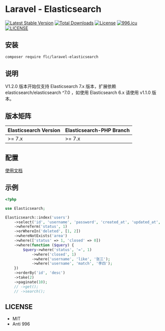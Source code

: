 # Laravel - Elasticsearch

[![Latest Stable Version](https://poser.pugx.org/flc/laravel-elasticsearch/v/stable)](https://packagist.org/packages/flc/laravel-elasticsearch)
[![Total Downloads](https://poser.pugx.org/flc/laravel-elasticsearch/downloads)](https://packagist.org/packages/flc/laravel-elasticsearch)
[![License](https://poser.pugx.org/flc/laravel-elasticsearch/license)](https://packagist.org/packages/flc/laravel-elasticsearch)
[![996.icu](https://img.shields.io/badge/link-996.icu-red.svg)](https://996.icu)
[![LICENSE](https://img.shields.io/badge/license-Anti%20996-blue.svg)](https://github.com/996icu/996.ICU/blob/master/LICENSE)

## 安装

```bash
composer require flc/laravel-elasticsearch
```

## 说明

V1.2.0 版本开始仅支持 Elasticsearch 7.x 版本，扩展依赖 elasticsearch/elasticsearch ^7.0 ，如使用 Elasticsearch 6.x 请使用 v1.1.0 版本。 

## 版本矩阵


| Elasticsearch Version | Elasticsearch-PHP Branch |
| --------------------- |--------------------------|
| >= 7.x                | >= 7.x                   |



## 配置

[使用文档](https://docs.flc.io/elasticsearch/laravel-elasticsearch/introduction/)

## 示例

```php
<?php

use Elasticsearch;

Elasticsearch::index('users')
    ->select('id', 'username', 'password', 'created_at', 'updated_at', 'status', 'deleted')
    ->whereTerm('status', 1)
    ->orWhereIn('deleted', [1, 2])
    ->whereNotExists('area')
    ->where(['status' => 1, 'closed' => 0])
    ->where(function ($query) {
        $query->where('status', '=', 1)
            ->where('closed', 1)
            ->where('username', 'like', '张三');
            ->where('username', 'match', '李四');
    })
    ->orderBy('id', 'desc')
    ->take(2)
    ->paginate(10);
    // ->get();
    // ->search();
```

## LICENSE

- MIT
- Anti 996
